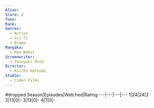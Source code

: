 ```yaml
---
Alias:
Score: 2
Tone: 
Rank:
Genres:
  - Action
  - Sci-fi
  - Drama
Mangaka:
  - Ken Wakui
Screenwriter:
  - Yasuyuki Mutō
Director:
  - Koichi Hatsumi
Studio:
  - Liden Films
---
```

#dropped
Season|Episodes|Watched|Rating
---|---|---|---
1|24|24|2
2|13|0|-
3|13|0|-
4|?|0|-